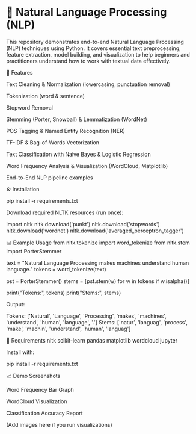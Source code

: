 

# 🧠 Natural Language Processing (NLP)

This repository demonstrates end-to-end Natural Language Processing (NLP) techniques using Python. It covers essential text preprocessing, feature extraction, model building, and visualization to help beginners and practitioners understand how to work with textual data effectively.

🚀 Features

Text Cleaning & Normalization (lowercasing, punctuation removal)

Tokenization (word & sentence)

Stopword Removal

Stemming (Porter, Snowball) & Lemmatization (WordNet)

POS Tagging & Named Entity Recognition (NER)

TF-IDF & Bag-of-Words Vectorization

Text Classification with Naive Bayes & Logistic Regression

Word Frequency Analysis & Visualization (WordCloud, Matplotlib)

End-to-End NLP pipeline examples

⚙️ Installation

pip install -r requirements.txt

Download required NLTK resources (run once):

import nltk
nltk.download('punkt')
nltk.download('stopwords')
nltk.download('wordnet')
nltk.download('averaged_perceptron_tagger')

📊 Example Usage
from nltk.tokenize import word_tokenize
from nltk.stem import PorterStemmer

text = "Natural Language Processing makes machines understand human language."
tokens = word_tokenize(text)

pst = PorterStemmer()
stems = [pst.stem(w) for w in tokens if w.isalpha()]

print("Tokens:", tokens)
print("Stems:", stems)


Output:

Tokens: ['Natural', 'Language', 'Processing', 'makes', 'machines', 'understand', 'human', 'language', '.']
Stems: ['natur', 'languag', 'process', 'make', 'machin', 'understand', 'human', 'languag']

📌 Requirements
nltk
scikit-learn
pandas
matplotlib
wordcloud
jupyter


Install with:

pip install -r requirements.txt

📈 Demo Screenshots

Word Frequency Bar Graph

WordCloud Visualization

Classification Accuracy Report

(Add images here if you run visualizations)
